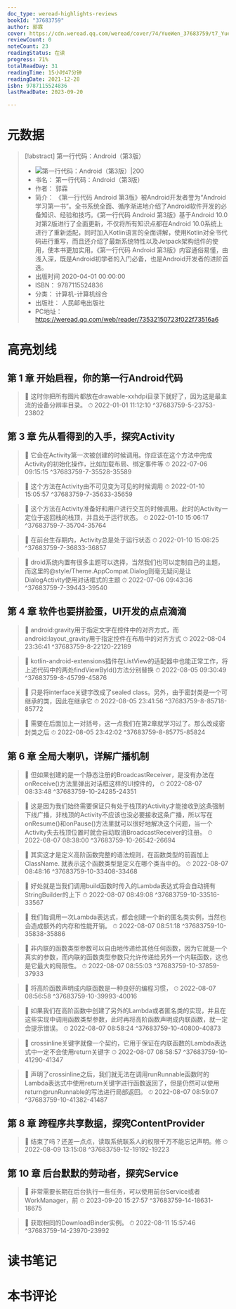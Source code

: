 ```yaml
---
doc_type: weread-highlights-reviews
bookId: "37683759"
author: 郭霖
cover: https://cdn.weread.qq.com/weread/cover/74/YueWen_37683759/t7_YueWen_37683759.jpg
reviewCount: 0
noteCount: 23
readingStatus: 在读
progress: 71%
totalReadDay: 31
readingTime: 15小时47分钟
readingDate: 2021-12-28
isbn: 9787115524836
lastReadDate: 2023-09-20

---
```

# 元数据
> [!abstract] 第一行代码：Android（第3版）
> - ![ 第一行代码：Android（第3版）|200](https://cdn.weread.qq.com/weread/cover/74/YueWen_37683759/t7_YueWen_37683759.jpg)
> - 书名： 第一行代码：Android（第3版）
> - 作者： 郭霖
> - 简介： 《第一行代码 Android 第3版》被Android开发者誉为“Android学习第一书”。全书系统全面、循序渐进地介绍了Android软件开发的必备知识、经验和技巧。《第一行代码 Android 第3版》基于Android 10.0对第2版进行了全面更新，不仅将所有知识点都在Android 10.0系统上进行了重新适配，同时加入Kotlin语言的全面讲解，使用Kotlin对全书代码进行重写，而且还介绍了最新系统特性以及Jetpack架构组件的使用，使本书更加实用。《第一行代码 Android 第3版》内容通俗易懂，由浅入深，既是Android初学者的入门必备，也是Android开发者的进阶首选。
> - 出版时间 2020-04-01 00:00:00
> - ISBN： 9787115524836
> - 分类： 计算机-计算机综合
> - 出版社： 人民邮电出版社
> - PC地址：https://weread.qq.com/web/reader/73532150723f022f73516a6

# 高亮划线

## 第 1 章 开始启程，你的第一行Android代码

> 📌 这时你把所有图片都放在drawable-xxhdpi目录下就好了，因为这是最主流的设备分辨率目录。 
> ⏱ 2022-01-01 11:12:10 ^37683759-5-23753-23802

## 第 3 章 先从看得到的入手，探究Activity

> 📌 它会在Activity第一次被创建的时候调用。你应该在这个方法中完成Activity的初始化操作，比如加载布局、绑定事件等 
> ⏱ 2022-07-06 09:15:15 ^37683759-7-35528-35589

> 📌 这个方法在Activity由不可见变为可见的时候调用 
> ⏱ 2022-01-10 15:05:57 ^37683759-7-35633-35659

> 📌 这个方法在Activity准备好和用户进行交互的时候调用。此时的Activity一定位于返回栈的栈顶，并且处于运行状态。 
> ⏱ 2022-01-10 15:06:17 ^37683759-7-35704-35764

> 📌 在前台生存期内，Activity总是处于运行状态 
> ⏱ 2022-01-10 15:08:25 ^37683759-7-36833-36857

> 📌 droid系统内置有很多主题可以选择，当然我们也可以定制自己的主题，而这里的@style/Theme.AppCompat.Dialog则毫无疑问是让DialogActivity使用对话框式的主题 
> ⏱ 2022-07-06 09:43:36 ^37683759-7-39443-39540

## 第 4 章 软件也要拼脸蛋，UI开发的点点滴滴

> 📌 android:gravity用于指定文字在控件中的对齐方式，而android:layout_gravity用于指定控件在布局中的对齐方式 
> ⏱ 2022-08-04 23:36:41 ^37683759-8-22120-22189

> 📌 kotlin-android-extensions插件在ListView的适配器中也能正常工作，将上述代码中的两处findViewById()方法分别替换 
> ⏱ 2022-08-05 09:30:49 ^37683759-8-45799-45876

> 📌 只是将interface关键字改成了sealed class。另外，由于密封类是一个可继承的类，因此在继承它 
> ⏱ 2022-08-05 23:41:56 ^37683759-8-85718-85772

> 📌 需要在后面加上一对括号，这一点我们在第2章就学习过了。那么改成密封类之后 
> ⏱ 2022-08-05 23:42:02 ^37683759-8-85775-85824

## 第 6 章 全局大喇叭，详解广播机制

> 📌 但如果创建的是一个静态注册的BroadcastReceiver，是没有办法在onReceive()方法里弹出对话框这样的UI控件的， 
> ⏱ 2022-08-07 08:33:48 ^37683759-10-24285-24351

> 📌 这是因为我们始终需要保证只有处于栈顶的Activity才能接收到这条强制下线广播，非栈顶的Activity不应该也没必要接收这条广播，所以写在onResume()和onPause()方法里就可以很好地解决这个问题，当一个Activity失去栈顶位置时就会自动取消BroadcastReceiver的注册。 
> ⏱ 2022-08-07 08:38:00 ^37683759-10-26542-26694

> 📌 其实这才是定义高阶函数完整的语法规则，在函数类型的前面加上ClassName. 就表示这个函数类型是定义在哪个类当中的。 
> ⏱ 2022-08-07 08:48:16 ^37683759-10-33408-33468

> 📌 好处就是当我们调用build函数时传入的Lambda表达式将会自动拥有StringBuilder的上下 
> ⏱ 2022-08-07 08:49:08 ^37683759-10-33516-33567

> 📌 我们每调用一次Lambda表达式，都会创建一个新的匿名类实例，当然也会造成额外的内存和性能开销。 
> ⏱ 2022-08-07 08:51:18 ^37683759-10-35838-35886

> 📌 非内联的函数类型参数可以自由地传递给其他任何函数，因为它就是一个真实的参数，而内联的函数类型参数只允许传递给另外一个内联函数，这也是它最大的局限性。 
> ⏱ 2022-08-07 08:55:03 ^37683759-10-37859-37933

> 📌 将高阶函数声明成内联函数是一种良好的编程习惯， 
> ⏱ 2022-08-07 08:56:58 ^37683759-10-39993-40016

> 📌 如果我们在高阶函数中创建了另外的Lambda或者匿名类的实现，并且在这些实现中调用函数类型参数，此时再将高阶函数声明成内联函数，就一定会提示错误。 
> ⏱ 2022-08-07 08:58:24 ^37683759-10-40800-40873

> 📌 crossinline关键字就像一个契约，它用于保证在内联函数的Lambda表达式中一定不会使用return关键字 
> ⏱ 2022-08-07 08:58:57 ^37683759-10-41290-41347

> 📌 声明了crossinline之后，我们就无法在调用runRunnable函数时的Lambda表达式中使用return关键字进行函数返回了，但是仍然可以使用return@runRunnable的写法进行局部返回。 
> ⏱ 2022-08-07 08:59:07 ^37683759-10-41382-41487

## 第 8 章 跨程序共享数据，探究ContentProvider

> 📌 结束了吗？还差一点点，读取系统联系人的权限千万不能忘记声明。修 
> ⏱ 2022-08-09 13:15:08 ^37683759-12-19192-19223

## 第 10 章 后台默默的劳动者，探究Service

> 📌 非常需要长期在后台执行一些任务，可以使用前台Service或者WorkManager，前 
> ⏱ 2023-09-20 15:27:57 ^37683759-14-18631-18675

> 📌 获取相同的DownloadBinder实例。 
> ⏱ 2022-08-11 15:57:46 ^37683759-14-23970-23992

# 读书笔记

# 本书评论
